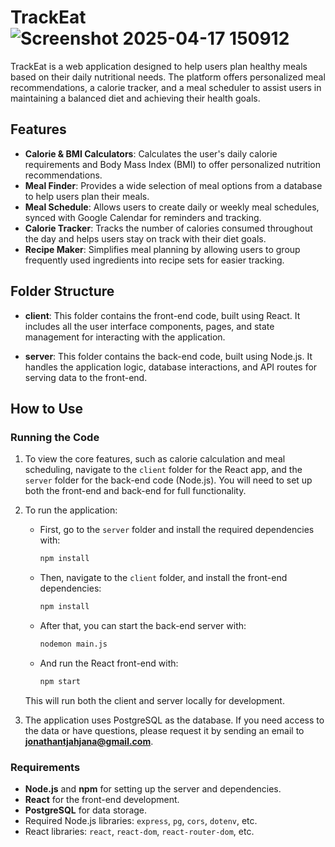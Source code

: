 
# TrackEat![Screenshot 2025-04-17 150912](https://github.com/user-attachments/assets/795c6244-53f4-4df4-9eab-3971351d5bff)


TrackEat is a web application designed to help users plan healthy meals based on their daily nutritional needs. The platform offers personalized meal recommendations, a calorie tracker, and a meal scheduler to assist users in maintaining a balanced diet and achieving their health goals.

## Features

- **Calorie & BMI Calculators**: Calculates the user's daily calorie requirements and Body Mass Index (BMI) to offer personalized nutrition recommendations.
- **Meal Finder**: Provides a wide selection of meal options from a database to help users plan their meals.
- **Meal Schedule**: Allows users to create daily or weekly meal schedules, synced with Google Calendar for reminders and tracking.
- **Calorie Tracker**: Tracks the number of calories consumed throughout the day and helps users stay on track with their diet goals.
- **Recipe Maker**: Simplifies meal planning by allowing users to group frequently used ingredients into recipe sets for easier tracking.

## Folder Structure

- **client**: This folder contains the front-end code, built using React. It includes all the user interface components, pages, and state management for interacting with the application.

- **server**: This folder contains the back-end code, built using Node.js. It handles the application logic, database interactions, and API routes for serving data to the front-end.

## How to Use

### Running the Code

1. To view the core features, such as calorie calculation and meal scheduling, navigate to the `client` folder for the React app, and the `server` folder for the back-end code (Node.js). You will need to set up both the front-end and back-end for full functionality.

2. To run the application:
    - First, go to the `server` folder and install the required dependencies with:
      ```bash
      npm install
      ```
    - Then, navigate to the `client` folder, and install the front-end dependencies:
      ```bash
      npm install
      ```
    - After that, you can start the back-end server with:
      ```bash
      nodemon main.js
      ```
    - And run the React front-end with:
      ```bash
      npm start
      ```
    This will run both the client and server locally for development.

3. The application uses PostgreSQL as the database. If you need access to the data or have questions, please request it by sending an email to **jonathantjahjana@gmail.com**.

### Requirements

- **Node.js** and **npm** for setting up the server and dependencies.
- **React** for the front-end development.
- **PostgreSQL** for data storage.
- Required Node.js libraries: `express`, `pg`, `cors`, `dotenv`, etc.
- React libraries: `react`, `react-dom`, `react-router-dom`, etc.
